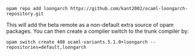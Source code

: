 ```
opam repo add loongarch https://github.com/kant2002/ocaml-loongarch-repository.git
```

This will add the beta remote as a non-default extra source of opam packages. You can then create a compiler switch to the trunk compiler by:

```
opam switch create 408 ocaml-variants.5.1.0+loongarch --repositories=default,loongarch
```

